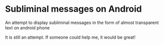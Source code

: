 # Subliminal messages on Android

An attempt to display subliminal messages in the form of almost transparent text on android phone

It is still an attempt. If someone could help me, it would be great!
